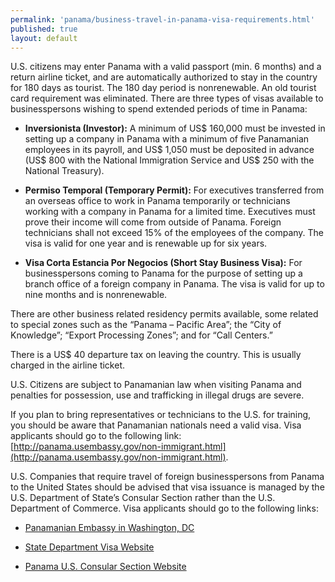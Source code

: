 ```yaml
--- 
permalink: 'panama/business-travel-in-panama-visa-requirements.html' 
published: true 
layout: default
---
```

U.S. citizens may enter Panama with a valid passport (min. 6 months) and a return airline ticket, and are automatically authorized to stay in the country for 180 days as tourist. The 180 day period is nonrenewable. An old tourist card requirement was eliminated. There are three types of visas available to businesspersons wishing to spend extended periods of time in Panama:

* **Inversionista (Investor):** A minimum of US$ 160,000 must be invested in setting up a company in Panama with a minimum of five Panamanian employees in its payroll, and US$ 1,050 must be deposited in advance (US$ 800 with the National Immigration Service and US$ 250 with the National Treasury).

* **Permiso Temporal (Temporary Permit):** For executives transferred from an overseas office to work in Panama temporarily or technicians working with a company in Panama for a limited time. Executives must prove their income will come from outside of Panama. Foreign technicians shall not exceed 15% of the employees of the company. The visa is valid for one year and is renewable up for six years.

* **Visa Corta Estancia Por Negocios (Short Stay Business Visa):** For businesspersons coming to Panama for the purpose of setting up a branch office of a foreign company in Panama. The visa is valid for up to nine months and is nonrenewable.

There are other business related residency permits available, some related to special zones such as the “Panama – Pacific Area”; the “City of Knowledge”; “Export Processing Zones”; and for “Call Centers.”

There is a US$ 40 departure tax on leaving the country. This is usually charged in the airline ticket.

U.S. Citizens are subject to Panamanian law when visiting Panama and penalties for possession, use and trafficking in illegal drugs are severe.

If you plan to bring representatives or technicians to the U.S. for training, you should be aware that Panamanian nationals need a valid visa. Visa applicants should go to the following link: [http://panama.usembassy.gov/non-immigrant.html](http://panama.usembassy.gov/non-immigrant.html).

U.S. Companies that require travel of foreign businesspersons from Panama to the United States should be advised that visa issuance is managed by the U.S. Department of State’s Consular Section rather than the U.S. Department of Commerce. Visa applicants should go to the following links:

* [Panamanian Embassy in Washington, DC](www.embassyofpanama.org)

* [State Department Visa Website](http://travel.state.gov/visa/)

* [Panama U.S. Consular Section Website](http://www.panama.usembassy.gov)

